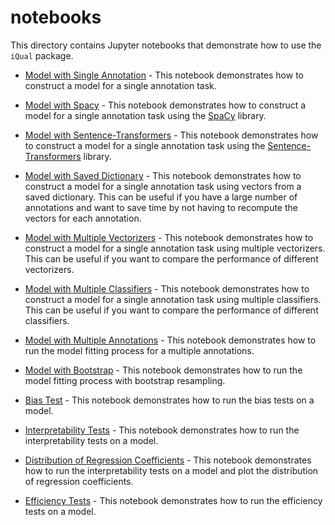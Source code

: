 # notebooks

This directory contains Jupyter notebooks that demonstrate how to use the `iQual` package.


* [Model with Single Annotation](ModelFitting_SingleAnnotation.ipynb) - This notebook demonstrates how to construct a model for a single annotation task.

* [Model with Spacy](ModelFitting_SpaCy.ipynb) - This notebook demonstrates how to construct a model for a single annotation task using the [SpaCy](https://spacy.io/) library.

* [Model with Sentence-Transformers](ModelFitting_SentenceTransformers.ipynb) - This notebook demonstrates how to construct a model for a single annotation task using the [Sentence-Transformers](https://www.sbert.net/) library.

* [Model with Saved Dictionary](ModelFitting_SavedDictionary.ipynb) - This notebook demonstrates how to construct a model for a single annotation task using vectors from a saved dictionary. This can be useful if you have a large number of annotations and want to save time by not having to recompute the vectors for each annotation.

* [Model with Multiple Vectorizers](ModelFitting_MultipleVectorizers.ipynb) - This notebook demonstrates how to construct a model for a single annotation task using multiple vectorizers. This can be useful if you want to compare the performance of different vectorizers.

* [Model with Multiple Classifiers](ModelFitting_MultipleClassifiers.ipynb) - This notebook demonstrates how to construct a model for a single annotation task using multiple classifiers. This can be useful if you want to compare the performance of different classifiers.

* [Model with Multiple Annotations](ModelFitting_MultipleAnnotations.ipynb) - This notebook demonstrates how to run the model fitting process for a multiple annotations.
* [Model with Bootstrap](ModelFitting_Bootstrap.ipynb) - This notebook demonstrates how to run the model fitting process with bootstrap resampling.

* [Bias Test](BiasTest.ipynb) - This notebook demonstrates how to run the bias tests on a model.

* [Interpretability Tests](InterpretabilityTest.ipynb) - This notebook demonstrates how to run the interpretability tests on a model.
* [Distribution of Regression Coefficients](RegressionCoefficientTest.ipynb) - This notebook demonstrates how to run the interpretability tests on a model and plot the distribution of regression coefficients.

* [Efficiency Tests](EfficiencyTest.ipynb) - This notebook demonstrates how to run the efficiency tests on a model.